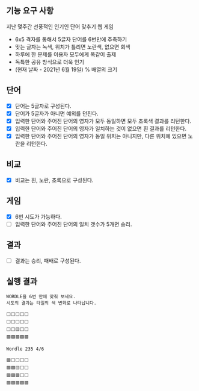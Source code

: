 ## 기능 요구 사항

지난 몇주간 선풍적인 인기인 단어 맞추기 웹 게임

- 6x5 격자를 통해서 5글자 단어를 6번만에 추측하기
- 맞는 글자는 녹색, 위치가 틀리면 노란색, 없으면 회색
- 하루에 한 문제를 이용자 모두에게 똑같이 출제
- 독특한 공유 방식으로 더욱 인기
- (현재 날짜 - 2021년 6월 19일) % 배열의 크기

## 단어

- [X] 단어는 5글자로 구성된다.
- [X] 단어가 5글자가 아니면 예외를 던진다.
- [X] 입력한 단어와 주어진 단어의 영자가 모두 동일하면 모두 초록색 결과를 리턴한다.
- [X] 입력한 단어와 주어진 단어의 영자가 일치하는 것이 없으면 흰 결과를 리턴한다.
- [X] 입력한 단어와 주어진 단어의 영자가 동일 위치는 아니지만, 다른 위치에 있으면 노란을 리턴한다.

## 비교

- [X] 비교는 흰, 노란, 초록으로 구성된다.

## 게임

- [X] 6번 시도가 가능하다.
- [ ] 입력한 단어와 주어진 단어의 일치 갯수가 5개면 승리.

## 결과

- [ ] 결과는 승리, 패배로 구성된다.

## 실행 결과

```
WORDLE을 6번 만에 맞춰 보세요.
시도의 결과는 타일의 색 변화로 나타납니다.

⬜⬜⬜⬜⬜
⬜⬜⬜⬜⬜
⬜⬜🟨⬜⬜
🟩🟩🟩🟩🟩

Wordle 235 4/6

🟩⬜⬜⬜⬜
🟩🟩🟨⬜⬜
🟩🟩🟩⬜⬜
🟩🟩🟩🟩🟩
```
